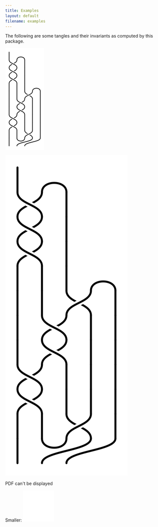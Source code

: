 ```yaml
---
title: Examples
layout: default
filename: examples
---
```


The following are some tangles and their invariants as computed by this package. 

[ ![](smalltest.png) ](test.png)

<div class="thumbnail1"><img src="test.png"></div>

<object width="300" height="300" type="application/pdf" data="test.pdf">
    <p>PDF can't be displayed</p>
</object>


Smaller: 
<embed src="test.pdf" width="100" height="100" 
 type="application/pdf">
